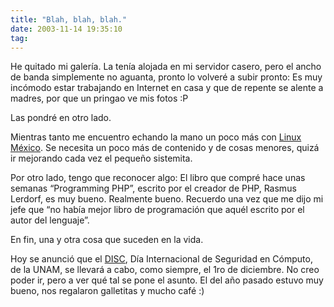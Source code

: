 ```yaml
---
title: "Blah, blah, blah."
date: 2003-11-14 19:35:10
tag: 
---
```

<p>He quitado mi galería. La tenía alojada en mi servidor casero, pero el ancho de banda simplemente no aguanta, pronto lo volveré a subir pronto: Es muy incómodo estar trabajando en Internet en casa y que de repente se alente a madres, por que un pringao ve mis fotos :P</p>

<p>Las pondré en otro lado.</p>

<p>Mientras tanto me encuentro echando la mano un poco más con <a href="http://web.archive.org/web/20031125134728/http://www.linux.org.mx/">Linux México</a>. Se necesita un poco más de contenido y de cosas menores, quizá ir mejorando cada vez el pequeño sistemita.</p>

<p>Por otro lado, tengo que reconocer algo: El libro que compré hace unas semanas &#8220;Programming PHP&#8221;, escrito por el creador de PHP, Rasmus Lerdorf, es muy bueno. Realmente bueno. Recuerdo una vez que me dijo mi jefe que &#8220;no había mejor libro de programación que aquél escrito por el autor del lenguaje&#8221;.</p>

<p>En fin, una y otra cosa que suceden en la vida.</p>

<p>Hoy se anunció que el <a href="http://web.archive.org/web/20031125134728/http://www.disc.unam.mx/">DISC</a>, Día Internacional de Seguridad en Cómputo, de la UNAM, se llevará a cabo, como siempre, el 1ro de diciembre. No creo poder ir, pero a ver qué tal se pone el asunto. El del año pasado estuvo muy bueno, nos regalaron galletitas y mucho café :)</p>
